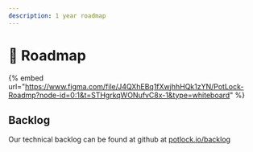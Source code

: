 ```yaml
---
description: 1 year roadmap
---
```


# 🔮 Roadmap

{% embed url="https://www.figma.com/file/J4QXhEBq1fXwjhhHQk1zYN/PotLock-Roadmp?node-id=0:1&t=STHgrkqWONufvC8x-1&type=whiteboard" %}

## Backlog

Our technical backlog can be found at github at [potlock.io/backlog](https://potlock.io/backlog)
